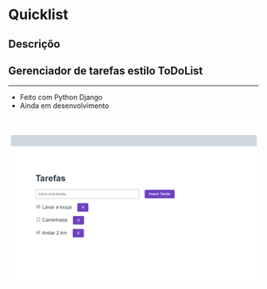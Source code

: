 Quicklist
=================
Descriçõo
----------------
## Gerenciador de tarefas estilo ToDoList

-------------------------------------

- Feito com Python Django
- Ainda em desenvolvimento

<br>
<br>

<div width="100%" align="center">
    <img src="git/quicklist-page.png" alt="Página Inicial Quicklist" height="300" width="auto">
</div>
